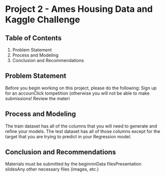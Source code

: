 # Project 2 - Ames Housing Data and Kaggle Challenge


## Table of Contents

1. Problem Statement
2. Process and Modeling
3. Conclusion and Recommendations

## Problem Statement

Before you begin working on this project, please do the following: Sign up for an accounClick tompetition (otherwise you will not be able to make submissions! Review the materi

## Process and Modeling

The train dataset has all of the columns that you will need to generate and refine your models. The test dataset has all of those columns except for the target that you are trying to predict in your Regression model.


## Conclusion and Recommendations

Materials must be submitted by the beginninData filesPresentation slidesAny other necessary files (images, etc.)
